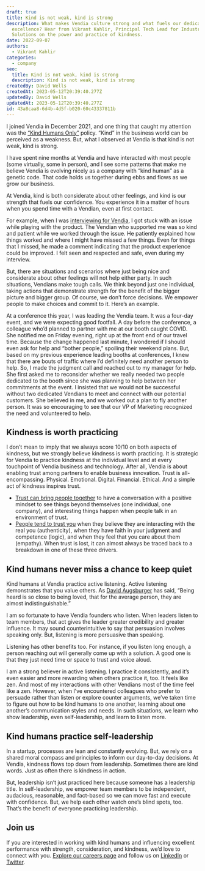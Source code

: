 ```yaml
---
draft: true
title: Kind is not weak, kind is strong
description: What makes Vendia culture strong and what fuels our dedication to
  excellence? Hear from Vikrant Kahlir, Principal Tech Lead for Industry
  Solutions on the power and practice of kindness.
date: 2022-09-07
authors:
  - Vikrant Kahlir
categories:
  - company
seo:
  title: Kind is not weak, kind is strong
  description: Kind is not weak, kind is strong
createdBy: David Wells
createdAt: 2023-05-12T20:39:40.277Z
updatedBy: David Wells
updatedAt: 2023-05-12T20:39:40.277Z
id: 43a8caa8-6d4b-4d5f-b020-60c43337811b
---
```


I joined Vendia in December 2021, and one thing that caught my attention was the [“Kind Humans Only”](https://www.vendia.com/kind-humans) policy. “Kind” in the business world can be perceived as a weakness. But, what I observed at Vendia is that kind is not weak, kind is strong. 

I have spent nine months at Vendia and have interacted with most people (some virtually, some in person), and I see some patterns that make me believe Vendia is evolving nicely as a company with “kind human” as a genetic code. That code holds us together during ebbs and flows as we grow our business. 

At Vendia, kind is both considerate about other feelings, and kind is our strength that fuels our confidence. You experience it in a matter of hours when you spend time with a Vendian, even at first contact. 

For example, when I was [interviewing for Vendia](https://www.vendia.com/blog/how-to-recruit-kind-humans), I got stuck with an issue while playing with the product. The Vendian who supported me was so kind and patient while we worked through the issue. He patiently explained how things worked and where I might have missed a few things. Even for things that I missed, he made a comment indicating that the product experience could be improved. I felt seen and respected and safe, even during my interview.

But, there are situations and scenarios where just being nice and considerate about other feelings will not help either party. In such situations, Vendians make tough calls. We think beyond just one individual, taking actions that demonstrate strength for the benefit of the bigger picture and bigger group. Of course, we don’t force decisions. We empower people to make choices and commit to it. Here’s an example.

At a conference this year, I was leading the Vendia team. It was a four-day event, and we were expecting good footfall. A day before the conference, a colleague who’d planned to partner with me at our booth caught COVID. She notified me on Friday evening, right up at the front end of our travel time. Because the change happened last minute, I wondered if I should even ask for help and “bother people,” spoiling their weekend plans. But, based on my previous experience leading booths at conferences, I knew that there are bouts of traffic where I’d definitely need another person to help. So, I made the judgment call and reached out to my manager for help. She first asked me to reconsider whether we really needed two people dedicated to the booth since she was planning to help between her commitments at the event. I insisted that we would not be successful without two dedicated Vendians to meet and connect with our potential customers. She believed in me, and we worked out a plan to fly another person. It was so encouraging to see that our VP of Marketing recognized the need and volunteered to help.


## Kindness is worth practicing

I don’t mean to imply that we always score 10/10 on both aspects of kindness, but we strongly believe kindness is worth practicing. It is strategic for Vendia to practice kindness at the individual level and at every touchpoint of Vendia business and technology. After all, Vendia is about enabling trust among partners to enable business innovation. Trust is all-encompassing. Physical. Emotional. Digital. Financial. Ethical. And a simple act of kindness inspires trust.



* [Trust can bring people together](https://blog.jostle.me/blog/how-to-build-trust-in-the-workplace) to have a conversation with a positive mindset to see things beyond themselves (one individual, one company), and interesting things happen when people talk in an environment of trust. 
* [People tend to trust you](https://hbr.org/2020/05/begin-with-trust) when they believe they are interacting with the real you (authenticity), when they have faith in your judgment and competence (logic), and when they feel that you care about them (empathy). When trust is lost, it can almost always be traced back to a breakdown in one of these three drivers.


## Kind humans never miss a chance to keep quiet

Kind humans at Vendia practice active listening. Active listening demonstrates that you value others. As [David Augsburger](https://www.amazon.com/David-W.-Augsburger/e/B001IXRWYK%3Fref=dbs_a_mng_rwt_scns_share) has said, “Being heard is so close to being loved, that for the average person, they are almost indistinguishable.”

I am so fortunate to have Vendia founders who listen. When leaders listen to team members, that act gives the leader greater credibility and greater influence. It may sound counterintuitive to say that persuasion involves speaking only. But, listening is more persuasive than speaking. 

Listening has other benefits too. For instance, if you listen long enough, a person reaching out will generally come up with a solution. A good one is that they just need time or space to trust and voice aloud.

I am a strong believer in active listening. I practice it consistently, and it’s even easier and more rewarding when others practice it, too. It feels like zen. And most of my interactions with other Vendians most of the time feel like a zen. However, when I’ve encountered colleagues who prefer to persuade rather than listen or explore counter arguments, we’ve taken time to figure out how to be kind humans to one another, learning about one another’s communication styles and needs. In such situations, we learn who show leadership, even self-leadership, and learn to listen more.


## Kind humans practice self-leadership 

In a startup, processes are lean and constantly evolving. But, we rely on a shared moral compass and principles to inform our day-to-day decisions. At Vendia, kindness flows top down from leadership. Sometimes there are kind words. Just as often there is kindness in action. 

But, leadership isn’t just practiced here because someone has a leadership title. In self-leadership, we empower team members to be independent, audacious, reasonable, and fact-based so we can move fast and execute with confidence. But, we help each other watch one’s blind spots, too. That’s the benefit of everyone practicing leadership.


## Join us

If you are interested in working with kind humans and influencing excellent performance with strength, consideration, and kindness, we’d love to connect with you. [Explore our careers page](https://www.vendia.com/careers) and follow us on [LinkedIn](https://www.linkedin.com/company/vendiahq) or [Twitter](https://twitter.com/VendiaHQ).
